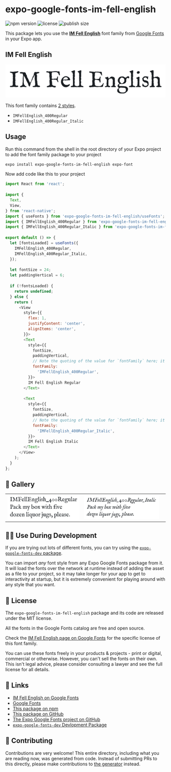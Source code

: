 # expo-google-fonts-im-fell-english

![npm version](https://flat.badgen.net/npm/v/expo-google-fonts-im-fell-english)
![license](https://flat.badgen.net/github/license/expo/google-fonts)
![publish size](https://flat.badgen.net/packagephobia/install/expo-google-fonts-im-fell-english)

This package lets you use the [**IM Fell English**](https://fonts.google.com/specimen/IM+Fell+English) font family from [Google Fonts](https://fonts.google.com/) in your Expo app.

## IM Fell English

![IM Fell English](./font-family.png)

This font family contains [2 styles](#-gallery).

- `IMFellEnglish_400Regular`
- `IMFellEnglish_400Regular_Italic`

## Usage

Run this command from the shell in the root directory of your Expo project to add the font family package to your project
```sh
expo install expo-google-fonts-im-fell-english expo-font
```

Now add code like this to your project
```js
import React from 'react';

import {
  Text,
  View,
} from 'react-native';
import { useFonts } from 'expo-google-fonts-im-fell-english/useFonts';
import { IMFellEnglish_400Regular } from 'expo-google-fonts-im-fell-english/400Regular';
import { IMFellEnglish_400Regular_Italic } from 'expo-google-fonts-im-fell-english/400Regular_Italic';

export default () => {
  let [fontsLoaded] = useFonts({
    IMFellEnglish_400Regular,
    IMFellEnglish_400Regular_Italic,
  });

  let fontSize = 24;
  let paddingVertical = 6;

  if (!fontsLoaded) {
    return undefined;
  } else {
    return (
      <View
        style={{
          flex: 1,
          justifyContent: 'center',
          alignItems: 'center',
        }}>
        <Text
          style={{
            fontSize,
            paddingVertical,
            // Note the quoting of the value for `fontFamily` here; it expects a string!
            fontFamily:
              'IMFellEnglish_400Regular',
          }}>
          IM Fell English Regular
        </Text>

        <Text
          style={{
            fontSize,
            paddingVertical,
            // Note the quoting of the value for `fontFamily` here; it expects a string!
            fontFamily:
              'IMFellEnglish_400Regular_Italic',
          }}>
          IM Fell English Italic
        </Text>
      </View>
    );
  }
};

```

## 🔡 Gallery


||||
|-|-|-|
|![IMFellEnglish_400Regular](.//400Regular/IMFellEnglish_400Regular.ttf.png)|![IMFellEnglish_400Regular_Italic](.//400Regular_Italic/IMFellEnglish_400Regular_Italic.ttf.png)|||


## 👩‍💻 Use During Development

If you are trying out lots of different fonts, you can try using the [`expo-google-fonts-dev` package](https://github.com/freeboub/google-fonts/tree/master/font-packages/dev#readme).

You can import *any* font style from any Expo Google Fonts package from it. It will load the fonts
over the network at runtime instead of adding the asset as a file to your project, so it may take longer
for your app to get to interactivity at startup, but it is extremely convenient
for playing around with any style that you want.

## 📖 License

The `expo-google-fonts-im-fell-english` package and its code are released under the MIT license.

All the fonts in the Google Fonts catalog are free and open source.

Check the [IM Fell English page on Google Fonts](https://fonts.google.com/specimen/IM+Fell+English) for the specific license of this font family.

You can use these fonts freely in your products & projects - print or digital, commercial or otherwise. However, you can't sell the fonts on their own. This isn't legal advice, please consider consulting a lawyer and see the full license for all details.

## 🔗 Links

- [IM Fell English on Google Fonts](https://fonts.google.com/specimen/IM+Fell+English)
- [Google Fonts](https://fonts.google.com/)
- [This package on npm](https://www.npmjs.com/package/expo-google-fonts-im-fell-english)
- [This package on GitHub](https://github.com/freeboub/google-fonts/tree/master/font-packages/im-fell-english)
- [The Expo Google Fonts project on GitHub](https://github.com/freeboub/google-fonts)
- [`expo-google-fonts-dev` Devlopment Package](https://github.com/freeboub/google-fonts/tree/master/font-packages/dev)

## 🤝 Contributing

Contributions are very welcome! This entire directory, including what you are reading now, was generated from code. Instead of submitting PRs to this directly, please make contributions to [the generator](https://github.com/freeboub/google-fonts/tree/master/packages/generator) instead.
